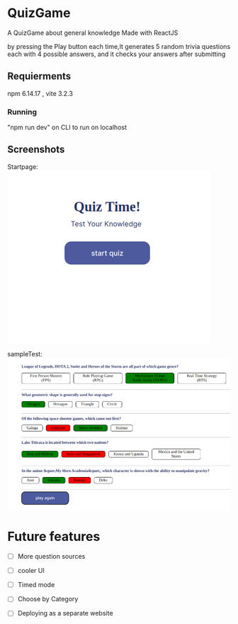 # QuizGame
A QuizGame about general knowledge Made with ReactJS

 by pressing the Play button each time,It generates 5 random trivia questions each with 4 possible answers, and it checks your answers after submitting

## Requierments
npm 6.14.17 , 
vite 3.2.3

### Running
"npm run dev" on CLI to run on localhost

## Screenshots

Startpage: ![alt text](https://github.com/Ashinoko/QuizGame/blob/main/screen_shots/start.png "startPage")


sampleTest: ![alt text](https://github.com/Ashinoko/QuizGame/blob/main/screen_shots/quiz4.png "SampleTest")


# Future features
- [ ] More question sources
- [ ] cooler UI
- [ ] Timed mode
- [ ] Choose by Category
- [ ] Deploying as a separate website





